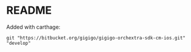 # README #

Added with carthage:
```
git "https://bitbucket.org/gigigo/gigigo-orchextra-sdk-cm-ios.git" "develop"
```